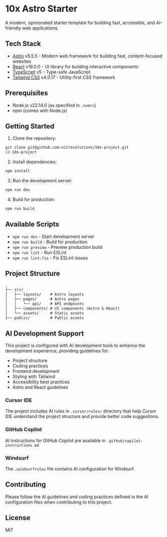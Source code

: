 # 10x Astro Starter

A modern, opinionated starter template for building fast, accessible, and AI-friendly web applications.

## Tech Stack

- [Astro](https://astro.build/) v5.5.5 - Modern web framework for building fast, content-focused websites
- [React](https://react.dev/) v19.0.0 - UI library for building interactive components
- [TypeScript](https://www.typescriptlang.org/) v5 - Type-safe JavaScript
- [Tailwind CSS](https://tailwindcss.com/) v4.0.17 - Utility-first CSS framework

## Prerequisites

- Node.js v22.14.0 (as specified in `.nvmrc`)
- npm (comes with Node.js)

## Getting Started

1. Clone the repository:

```bash
git clone git@github.com:nitrosolutions/10x-project.git
cd 10x-project
```

2. Install dependencies:

```bash
npm install
```

3. Run the development server:

```bash
npm run dev
```

4. Build for production:

```bash
npm run build
```

## Available Scripts

- `npm run dev` - Start development server
- `npm run build` - Build for production
- `npm run preview` - Preview production build
- `npm run lint` - Run ESLint
- `npm run lint:fix` - Fix ESLint issues

## Project Structure

```md
.
├── src/
│   ├── layouts/    # Astro layouts
│   ├── pages/      # Astro pages
│   │   └── api/    # API endpoints
│   ├── components/ # UI components (Astro & React)
│   └── assets/     # Static assets
├── public/         # Public assets
```

## AI Development Support

This project is configured with AI development tools to enhance the development experience, providing guidelines for:

- Project structure
- Coding practices
- Frontend development
- Styling with Tailwind
- Accessibility best practices
- Astro and React guidelines

### Cursor IDE

The project includes AI rules in `.cursor/rules/` directory that help Cursor IDE understand the project structure and provide better code suggestions.

### GitHub Copilot

AI instructions for GitHub Copilot are available in `.github/copilot-instructions.md`

### Windsurf

The `.windsurfrules` file contains AI configuration for Windsurf.

## Contributing

Please follow the AI guidelines and coding practices defined in the AI configuration files when contributing to this project.

## License

MIT

